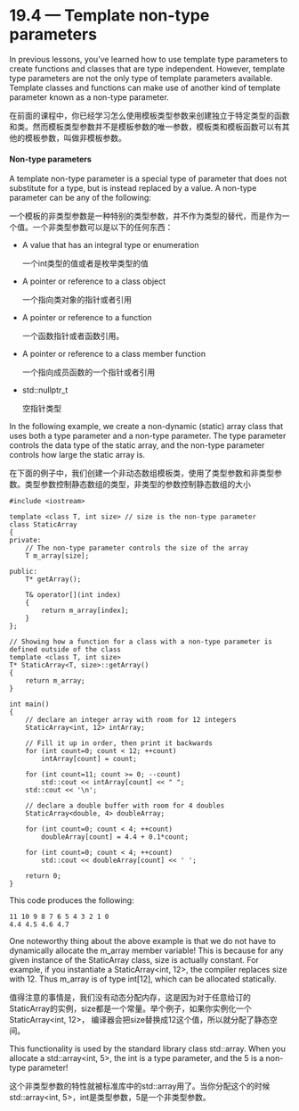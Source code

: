 # 19.4 — Template non-type parameters

In previous lessons, you’ve learned how to use template type parameters to create functions and classes that are type independent. However, template type parameters are not the only type of template parameters available. Template classes and functions can make use of another kind of template parameter known as a non-type parameter.

在前面的课程中，你已经学习怎么使用模板类型参数来创建独立于特定类型的函数和类。然而模板类型参数并不是模板参数的唯一参数，模板类和模板函数可以有其他的模板参数，叫做非模板参数。

#### **Non-type parameters**

A template non-type parameter is a special type of parameter that does not substitute for a type, but is instead replaced by a value. A non-type parameter can be any of the following:

一个模板的非类型参数是一种特别的类型参数，并不作为类型的替代，而是作为一个值。一个非类型参数可以是以下的任何东西：

- A value that has an integral type or enumeration

  一个int类型的值或者是枚举类型的值

- A pointer or reference to a class object

  一个指向类对象的指针或者引用

- A pointer or reference to a function

  一个函数指针或者函数引用。

- A pointer or reference to a class member function

  一个指向成员函数的一个指针或者引用

- std::nullptr_t

  空指针类型

In the following example, we create a non-dynamic (static) array class that uses both a type parameter and a non-type parameter. The type parameter controls the data type of the static array, and the non-type parameter controls how large the static array is.

在下面的例子中，我们创建一个非动态数组模板类，使用了类型参数和非类型参数。类型参数控制静态数组的类型，非类型的参数控制静态数组的大小

```
#include <iostream>
 
template <class T, int size> // size is the non-type parameter
class StaticArray
{
private:
    // The non-type parameter controls the size of the array
    T m_array[size];
 
public:
    T* getArray();
	
    T& operator[](int index)
    {
        return m_array[index];
    }
};
 
// Showing how a function for a class with a non-type parameter is defined outside of the class
template <class T, int size>
T* StaticArray<T, size>::getArray()
{
    return m_array;
}
 
int main()
{
    // declare an integer array with room for 12 integers
    StaticArray<int, 12> intArray;
 
    // Fill it up in order, then print it backwards
    for (int count=0; count < 12; ++count)
        intArray[count] = count;
 
    for (int count=11; count >= 0; --count)
        std::cout << intArray[count] << " ";
    std::cout << '\n';
 
    // declare a double buffer with room for 4 doubles
    StaticArray<double, 4> doubleArray;
 
    for (int count=0; count < 4; ++count)
        doubleArray[count] = 4.4 + 0.1*count;
 
    for (int count=0; count < 4; ++count)
        std::cout << doubleArray[count] << ' ';
 
    return 0;
}
```

This code produces the following:

```
11 10 9 8 7 6 5 4 3 2 1 0
4.4 4.5 4.6 4.7
```

One noteworthy thing about the above example is that we do not have to dynamically allocate the m_array member variable! This is because for any given instance of the StaticArray class, size is actually constant. For example, if you instantiate a StaticArray<int, 12>, the compiler replaces size with 12. Thus m_array is of type int[12], which can be allocated statically.

值得注意的事情是，我们没有动态分配内存，这是因为对于任意给订的StaticArray的实例，size都是一个常量。举个例子，如果你实例化一个StaticArray<int, 12>， 编译器会把size替换成12这个值，所以就分配了静态空间。

This functionality is used by the standard library class std::array. When you allocate a std::array<int, 5>, the int is a type parameter, and the 5 is a non-type parameter!

这个非类型参数的特性就被标准库中的std::array用了。当你分配这个的时候std::array<int, 5>，int是类型参数，5是一个非类型参数。